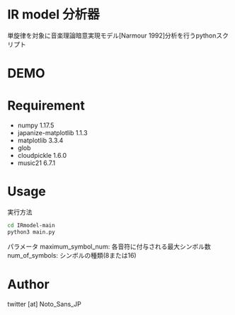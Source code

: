  # IR model 分析器
単旋律を対象に音楽理論暗意実現モデル[Narmour 1992]分析を行うpythonスクリプト

# DEMO




# Requirement

* numpy 1.17.5
* japanize-matplotlib 1.1.3
* matplotlib 3.3.4
* glob
* cloudpickle 1.6.0
* music21 6.7.1

# Usage

実行方法
```bash
cd IRmodel-main
python3 main.py
```

パラメータ
maximum_symbol_num: 各音符に付与される最大シンボル数
num_of_symbols: シンボルの種類(8または16)

# Author
twitter [at] Noto_Sans_JP


